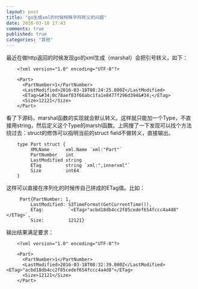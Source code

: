 ```yaml
---
layout: post
title: "go生成xml的时候特殊字符转义的问题"
date: 2016-03-18 17:43
comments: true
published: true
categories: "其他"
---
```



  最近在做http返回的时候发现go的xml生成（marshal）会把引号转义，如下：

		<?xml version="1.0" encoding="UTF-8"?>

		<Part>
		  <PartNumber>1</PartNumber>
		  <LastModified>2016-03-18T08:24:25.000Z</LastModified>
		  <ETag>&#34;0c78aef83f66abc1fa1e8477f296d394&#34;</ETag>
		  <Size>12121</Size>
		</Part>  	

  看了下源码，marshal函数的实现就会默认转义。这样就只能加一个Type，不直接用string，然后定义这个Type的marshl函数。上网搜了一下发现可以找个方法绕过去：struct的修饰可以指明当前的struct field不做转义，直接输出。


		type Part struct {
		     XMLName      xml.Name `xml:"Part"`
		     PartNumber   int
		     LastModified string
		     ETag         string `xml:",innerxml"`
		     Size         int64
		}

  这样可以直接在序列化的时候传自己拼成的ETag值。比如：

	     Part{PartNumber: 1,
	         LastModified: S3TimeFormat(GetCurrentTime()),
	         ETag:         `<ETag>"acbd18db4cc2f85cedef654fccc4a4d8"</ETag>`,
	         Size:         12121}
   
  输出结果满足要求：

		<?xml version="1.0" encoding="UTF-8"?>

		<Part>
		  <PartNumber>1</PartNumber>
		  <LastModified>2016-03-18T08:32:39.000Z</LastModified><ETag>"acbd18db4cc2f85cedef654fccc4a4d8"</ETag>
		  <Size>12121</Size>
		</Part>
